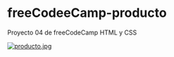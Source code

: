 # freeCodeeCamp-producto
Proyecto 04 de freeCodeCamp HTML y CSS

[![producto.jpg](https://i.postimg.cc/C5XBwmP7/producto.jpg)](https://postimg.cc/2Ld8wFfL)
